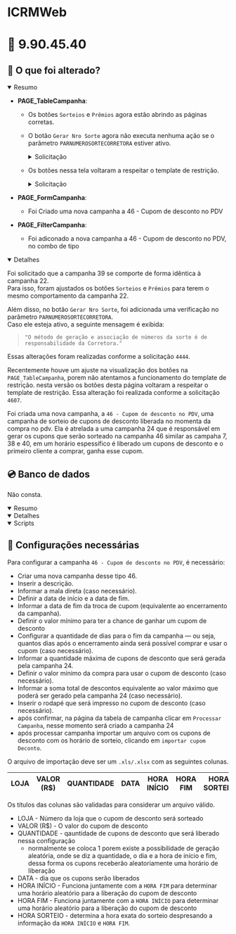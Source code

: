 # ICRMWeb

# :file_folder: 9.90.45.40

## :memo: O que foi alterado?

<details open>
<summary>Resumo</summary>

- **PAGE_TableCampanha**:
  - Os botões `Sorteios` e `Prêmios` agora estão abrindo as páginas corretas.
  - O botão `Gerar Nro Sorte` agora não executa nenhuma ação se o parâmetro `PARNUMEROSORTECORRETORA` estiver ativo.

    <details> 
    <summary>Solicitação</summary>

    `4444` - Ajustes para a nova campanha do tipo 39 - Número da Sorte por Produtos.

    </details>

  - Os botões nessa tela voltaram a respeitar o template de restrição.

    <details> 
      <summary>Solicitação</summary>

      `4607` - Rotina de bloqueio de grupo e usuário

    </details>

- **PAGE_FormCampanha**:
  
  - Foi Criado uma nova campanha a 46 - Cupom de desconto no PDV
  
- **PAGE_FilterCampanha**:
  
  - Foi adiconado a nova campanha a 46 - Cupom de desconto no PDV, no combo de tipo

</details>

<details open>
<summary>Detalhes</summary>

Foi solicitado que a campanha 39 se comporte de forma idêntica à campanha 22.  
Para isso, foram ajustados os botões `Sorteios` e `Prêmios` para terem o mesmo comportamento da campanha 22.

Além disso, no botão `Gerar Nro Sorte`, foi adicionada uma verificação no parâmetro `PARNUMEROSORTECORRETORA`.  
Caso ele esteja ativo, a seguinte mensagem é exibida:

> `"O método de geração e associação de números da sorte é de responsabilidade da Corretora."`

Essas alterações foram realizadas conforme a solicitação `4444`.

Recentemente houve um ajuste na visualização dos botões na `PAGE_TableCampanha`, porem não atentamos a funcionamento do template de restrição. nesta versão os botões desta página voltaram a respeitar o template de restrição. Essa alteração foi realizada conforme a solicitação `4607`.

Foi criada uma nova campanha, a `46 - Cupom de desconto no PDV`, uma campanha de sorteio de cupons de desconto liberada no momenta da compra no pdv. Ela é atrelada a uma campanha 24 que é responsável em gerar os cupons que serão sorteado na campanha 46 similar as campaha 7, 38 e 40, em um horário espessífico é liberado um cupons de desconto e o primeiro cliente a comprar, ganha esse cupom.

</details>

## :cd: Banco de dados

Não consta.

<details open>
<summary>Resumo</summary>
</details>

<details open>
<summary>Detalhes</summary>
</details>

<details open>
<summary>Scripts</summary>
</details>

## :wrench: Configurações necessárias

Para configurar a campanha `46 - Cupom de desconto no PDV`, é necessário:
  
  - Criar uma nova campanha desse tipo 46.
  - Inserir a descrição.
  - Informar a mala direta (caso necessário).
  - Definir a data de início e a data de fim.
  - Informar a data de fim da troca de cupom (equivalente ao encerramento da campanha).
  - Definir o valor mínimo para ter a chance de ganhar um cupom de desconto
  - Configurar a quantidade de dias para o fim da campanha — ou seja, quantos dias após o encerramento ainda será possível comprar e usar o cupom (caso necessário).
  - Informar a quantidade máxima de cupons de desconto que será gerada pela campanha 24.
  - Definir o valor mínimo da compra para usar o cupom de desconto (caso necessário).
  - Informar a soma total de descontos equivalente ao valor máximo que poderá ser gerado pela campanha 24 (caso necessário).
  - Inserir o rodapé que será impresso no cupom de desconto (caso necessário).
  - após confirmar, na página da tabela de campanha clicar em `Processar Campanha`, nesse momento será criado a campanha 24
  - após processar campanha importar um arquivo com os cupons de desconto com os horário de sorteio, clicando em `importar cupom Deconto`.

O arquivo de importação deve ser um `.xls/.xlsx` com as seguintes colunas. 


| LOJA | VALOR (R$) | QUANTIDADE | DATA | HORA INÍCIO | HORA FIM | HORA SORTEIO
|---|---|---|---|---|---|--|

Os títulos das colunas são validadas para considerar um arquivo válido.
- LOJA - Número da loja que o cupom de desconto será sorteado
- VALOR (R$) - O valor do cupom de desconto
- QUANTIDADE - qauntidade de cupons de desconto que será liberado nessa configuração
  - normalmente se coloca 1 porem existe a possibilidade de geração aleatória, onde se diz a quantidade, o dia e a hora de início e fim, dessa forma os cupons receberão aleatoriamente uma horário de liberação
- DATA - dia que os cupons serão liberados
- HORA INÍCIO - Funciona juntamente com a `HORA FIM` para determinar uma horário aleatório para a liberação do cupom de desconto
- HORA FIM - Funciona juntamente com a `HORA INÍCIO` para determinar uma horário aleatório para a liberação do cupom de desconto
- HORA SORTEIO - determina a hora exata do sorteio despresando a informação da `HORA INÍCIO` e `HORA FIM`.
